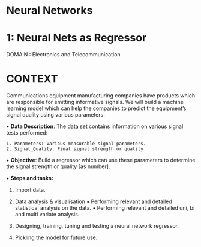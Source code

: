 # Neural Networks


# 1: Neural Nets as Regressor
DOMAIN : Electronics and Telecommunication

# CONTEXT 
Communications equipment manufacturing companies have products which are responsible for emitting informative signals. We will build a machine learning model which can help the companies to predict the equipment’s signal quality using various parameters.

• **Data Description**: The data set contains information on various signal tests performed:

    1. Parameters: Various measurable signal parameters.
    2. Signal_Quality: Final signal strength or quality

• **Objective**: Build a regressor which can use these parameters to determine the signal strength or quality [as number].

• **Steps and tasks:**

1. Import data.

2. Data analysis & visualisation
   • Performing relevant and detailed statistical analysis on the data.
   • Performing relevant and detailed uni, bi and multi variate analysis.

3. Designing, training, tuning and testing a neural network regressor.

4. Pickling the model for future use.
